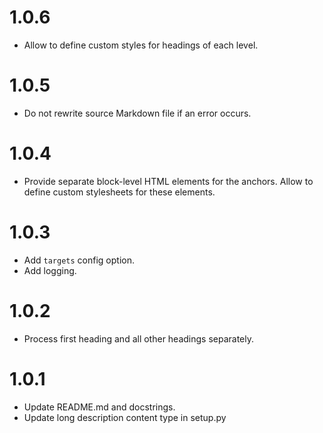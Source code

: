 # 1.0.6

-   Allow to define custom styles for headings of each level.

# 1.0.5

-   Do not rewrite source Markdown file if an error occurs.

# 1.0.4

-   Provide separate block-level HTML elements for the anchors. Allow to define custom stylesheets for these elements.

# 1.0.3

-   Add `targets` config option.
-   Add logging.

# 1.0.2

-   Process first heading and all other headings separately.

# 1.0.1

-   Update README.md and docstrings.
-   Update long description content type in setup.py
